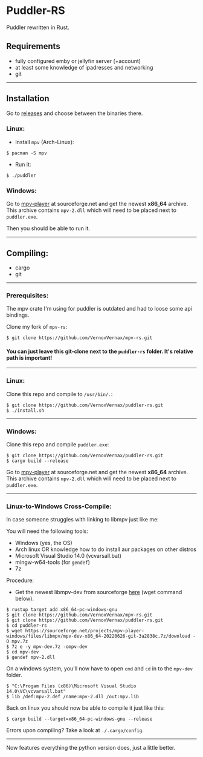 # Puddler-RS

Puddler rewritten in Rust.

## Requirements

* fully configured emby or jellyfin server (+account)
* at least some knowledge of ipadresses and networking
* git

___

## Installation

Go to [releases](https://github.com/VernoxVernax/puddler-rs/-/releases) and choose between the binaries there.

### Linux:

* Install `mpv` (Arch-Linux):
```
$ pacman -S mpv
```
* Run it:
```
$ ./puddler
```

### Windows:

Go to [mpv-player](https://sourceforge.net/projects/mpv-player-windows/files/libmpv/) at sourceforge.net and get the newest **x86_64** archive. This archive contains `mpv-2.dll` which will need to be placed next to `puddler.exe`.

Then you should be able to run it.

___

## Compiling:

* cargo
* git

___

### Prerequisites:

The mpv crate I'm using for puddler is outdated and had to loose some api bindings.

Clone my fork of `mpv-rs`:
```
$ git clone https://github.com/VernoxVernax/mpv-rs.git
```

#### You can just leave this git-clone next to the `puddler-rs` folder. It's relative path is important!

___

### Linux:

Clone this repo and compile to `/usr/bin/.`:
```
$ git clone https://github.com/VernoxVernax/puddler-rs.git
$ ./install.sh
```

___

### Windows:

Clone this repo and compile `puddler.exe`:
```
$ git clone https://github.com/VernoxVernax/puddler-rs.git
$ cargo build --release
```

Go to [mpv-player](https://sourceforge.net/projects/mpv-player-windows/files/libmpv/) at sourceforge.net and get the newest **x86_64** archive. This archive contains `mpv-2.dll` which will need to be placed next to `puddler.exe`.

___


### Linux-to-Windows Cross-Compile:

In case someone struggles with linking to libmpv just like me:

You will need the following tools:
+ Windows (yes, the OS)
+ Arch linux OR knowledge how to do install aur packages on other distros
+ Microsoft Visual Studio 14.0 (vcvarsall.bat)
+ mingw-w64-tools (for `gendef`)
+ 7z

Procedure:

+ Get the newest libmpv-dev from sourceforge [here](https://sourceforge.net/projects/mpv-player-windows/files/libmpv/) (wget command below).


```
$ rustup target add x86_64-pc-windows-gnu
$ git clone https://github.com/VernoxVernax/mpv-rs.git
$ git clone https://github.com/VernoxVernax/puddler-rs.git
$ cd puddler-rs
$ wget https://sourceforge.net/projects/mpv-player-windows/files/libmpv/mpv-dev-x86_64-20220626-git-3a2838c.7z/download -O mpv.7z
$ 7z e -y mpv-dev.7z -ompv-dev
$ cd mpv-dev
$ gendef mpv-2.dll
```

On a windows system, you'll now have to open `cmd` and `cd` in to the `mpv-dev` folder.

```
$ "C:\Progam Files (x86)\Microsoft Visual Studio 14.0\VC\vcvarsall.bat"
$ lib /def:mpv-2.def /name:mpv-2.dll /out:mpv.lib
```

Back on linux you should now be able to compile it just like this:
```
$ cargo build --target=x86_64-pc-windows-gnu --release
```

Errors upon compiling? Take a look at `./.cargo/config`.

___

Now features everything the python version does, just a little better.